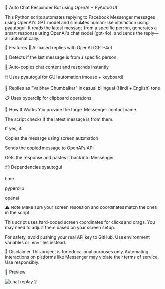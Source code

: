🧠 Auto Chat Responder Bot using OpenAI + PyAutoGUI

This Python script automates replying to Facebook Messenger messages using OpenAI's GPT model and simulates human-like interaction using pyautogui. It reads the latest message from a specific person, generates a smart response using OpenAI's chat model (gpt-4o), and sends the reply—all automatically.

🔧 Features
🧠 AI-based replies with OpenAI (GPT-4o)

💬 Detects if the last message is from a specific person

🤖 Auto-copies chat content and responds instantly

🖱️ Uses pyautogui for GUI automation (mouse + keyboard)

🧑 Replies as "Vaibhav Chumbalkar" in casual bilingual (Hindi + English) tone

📋 Uses pyperclip for clipboard operations

🚀 How It Works
You provide the target Messenger contact name.

The script checks if the latest message is from them.

If yes, it:

Copies the message using screen automation

Sends the copied message to OpenAI's API

Gets the response and pastes it back into Messenger

📦 Dependencies
pyautogui

time

pyperclip

openai

⚠️ Note
Make sure your screen resolution and coordinates match the ones in the script.

This script uses hard-coded screen coordinates for clicks and drags. You may need to adjust them based on your screen setup.

For safety, avoid pushing your real API key to GitHub. Use environment variables or .env files instead.

📌 Disclaimer
This project is for educational purposes only. Automating interactions on platforms like Messenger may violate their terms of service. Use responsibly.

📸 Preview

![chat replay 2](https://github.com/user-attachments/assets/5c983984-8e91-4285-93be-609ff799bdb7)

